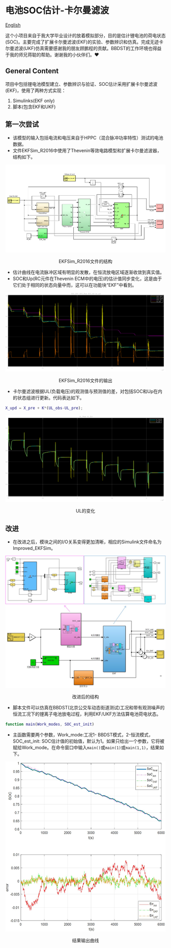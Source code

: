 # 电池SOC估计-卡尔曼滤波

[English](./README.md)

这个小项目来自于我大学毕业设计的放着模拟部分，目的是估计锂电池的荷电状态(SOC)。主要完成了扩展卡尔曼滤波(EKF)的实验、参数辨识和仿真。完成无迹卡尔曼滤波(UKF)仿真需要感谢我的朋友顾鹏程的贡献。BBDST的工作环境也得益于我的师兄蒋聪的帮助。谢谢我的小伙伴们。♥

## General Content

项目中包括锂电池模型建立、参数辨识与验证、SOC估计采用扩展卡尔曼滤波(EKF)，使用了两种方式实现：

1. Simulinks(EKF only)
2. 脚本(包含EKF和UKF)

## 第一次尝试

- 该模型的输入包括电流和电压来自于HPPC（混合脉冲功率特性）测试的电池数据。
- 文件EKFSim_R2016中使用了Thevenin等效电路模型和扩展卡尔曼滤波器，结构如下。

![Simulink](./imgs/simulink.png)
<p align="center">EKFSim_R2016文件的结构</p>

- 估计曲线在电流脉冲区域有明显的发散，在恒流放电区域逐渐收敛到真实值。
- SOC和Up(RC元件在Thevenin ECM中的电压)的估计值同步变化，这是由于它们处于相同的状态向量中而，这可以在功能块“EKF”中看到。

![States Output](./imgs/Output.png)
<p align="center">EKFSim_R2016文件的输出</p>

- 卡尔曼滤波根据UL(负载电压)的观测值与预测值的差，对包括SOC和Up在内的状态组进行更新。代码表达如下。  

```matlab
X_upd = X_pre + K*(UL_obs-UL_pre);
```

![UL curves](./imgs/UL.png)
<p align="center">UL的变化</p>

## 改进

- 在改进之后，模块之间的I/O关系变得更加清晰，相应的Simulink文件命名为Improved_EKFSim。

![Improvement](./imgs/ImprovedSim.jpg)
<p align="center">改进后的结构</p>

- 脚本文件可以仿真在BBDST(北京公交车动态街道测试)工况和带有观测噪声的恒流工况下的锂离子电池放电过程，利用EKF/UKF方法估算电池荷电状态。

```matlab
function main(Work_modes, SOC_est_init)
```

- 主函数需要两个参数，Work_mode:工况1- BBDST模式，2-恒流模式，SOC_est_init: SOC估计值的初始值，默认为1。如果只给出一个参数，它将被赋给Work_mode。在命令窗口中输入`main()`或`main(1)`或`main(1,1)`，结果如下。

![States estimation curve](./imgs/SimResult.jpg)
<p align="center">结果输出曲线</p>
